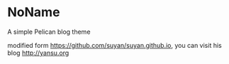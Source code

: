# NoName
A simple Pelican blog theme

modified form https://github.com/suyan/suyan.github.io, you can visit his blog http://yansu.org
